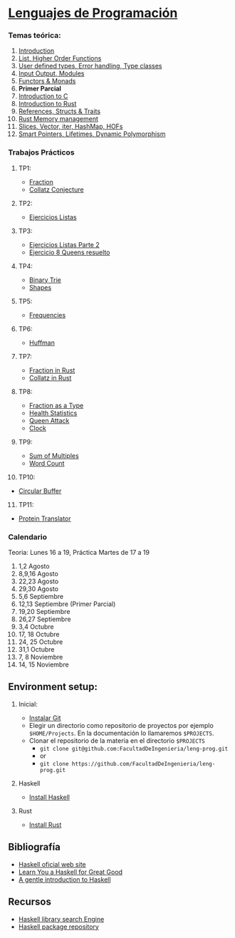 # [Lenguajes de Programación](https://facultaddeingenieria.github.io/leng-prog)

### Temas teórica:

1.  [Introduction](https://facultaddeingenieria.github.io/leng-prog/classes/Class-01.slides.html)
2.  [List, Higher Order Functions](https://facultaddeingenieria.github.io/leng-prog/classes/Class-02.slides.html)
3.  [User defined types, Error handling, Type classes](https://facultaddeingenieria.github.io/leng-prog/classes/Class-03.slides.html)
4.  [Input Output, Modules](https://facultaddeingenieria.github.io/leng-prog/classes/Class-04.slides.html)
5.  [Functors & Monads](https://facultaddeingenieria.github.io/leng-prog/classes/Class-05.slides.html)
6.  **Primer Parcial**
7.  [Introduction to C](classes/C-Introduction.html)
9.  [Introduction to Rust](classes/rust/01-Introduction.slides.html)
10. [References, Structs & Traits](classes/rust/02-Refs-Structs-Traits.slides.html)
11. [Rust Memory management](classes/Rust-03-Memory-Managment.html)
12. [Slices, Vector, iter, HashMap, HOFs](classes/Rust-04-Collections.html)
13. [Smart Pointers, Lifetimes, Dynamic Polymorphism](classes/Rust-05-SmartPointers.html)

### Trabajos Prácticos
1. TP1:
    - [Fraction](haskell-exercises/fraction/README.md)  
    - [Collatz Conjecture](haskell-exercises/collatz-conjecture/README.md)  

2. TP2:
    - [Ejercicios Listas](haskell-exercises/lists/README.md)  

3. TP3:
    - [Ejercicios Listas Parte 2](haskell-exercises/lists2/README.md)
    - [Ejercicio 8 Queens resuelto](https://FacultadDeIngenieria.github.io/leng-prog)
4. TP4:
    - [Binary Trie](haskell-exercises/trie/README.md)
    - [Shapes](haskell-exercises/shape/README.md)

5. TP5:
    - [Frequencies](haskell-exercises/frequencies/README.md)
   
6. TP6:
    - [Huffman](haskell-exercises/huffman/README.md) 

7. TP7:
    - [Fraction in Rust](rust-exercises/fraction)
    - [Collatz  in Rust](rust-exercises/collatz-conjecture)
8. TP8:
    - [Fraction as a Type](rust-exercises/fraction_type)
    - [Health Statistics](rust-exercises/health-statistics)
    - [Queen Attack](rust-exercises/queen-attack)
    - [Clock](rust-exercises/clock)
9. TP9:
	- [Sum of Multiples](rust-exercises/sum-of-multiples)
	- [Word Count](rust-exercises/word-count) 
10. TP10:
   - [Circular Buffer](rust-exercises/circular-buffer) 
11. TP11:
   - [Protein Translator](java-exercises/protein-translation) 


### Calendario
Teoria: Lunes 16 a 19, Práctica Martes de 17 a 19

1. 1,2 Agosto
2. 8,9,16 Agosto
3. 22,23 Agosto 
4. 29,30 Agosto 
5. 5,6 Septiembre 
6. 12,13 Septiembre (Primer Parcial)
7. 19,20 Septiembre 
8. 26,27 Septiembre 
9. 3,4 Octubre 
10. 17, 18 Octubre 
11. 24, 25 Octubre
12. 31,1 Octubre 
13. 7, 8 Noviembre
14. 14, 15 Noviembre


## Environment setup:
   
1. Inicial:
    - [Instalar Git](install-git.md)
    - Elegir un directorio como repositorio de proyectos por ejemplo `$HOME/Projects`. En la documentación lo llamaremos `$PROJECTS`.
    - Clonar el repositorio de la materia en el directorio `$PROJECTS`
        - `git clone git@github.com:FacultadDeIngenieria/leng-prog.git` 
        - or
        - `git clone https://github.com/FacultadDeIngenieria/leng-prog.git` 

2. Haskell
    - [Install Haskell](install-haskell.md)
    
3. Rust
    - [Install Rust](install-rust.md)

## Bibliografía

* [Haskell oficial web site](https://www.haskell.org)
* [Learn You a Haskell for Great Good](http://learnyouahaskell.com)
* [A gentle introduction to Haskell](files/haskell-98-tutorial.pdf)

## Recursos

* [Haskell library search Engine](https://hoogle.haskell.org)
* [Haskell package repository](https://hackage.haskell.org)





